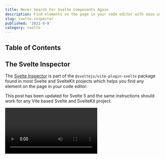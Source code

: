 ```yaml
---
title: Never Search For Svelte Components Again
description: Find elements on the page in your code editor with ease using the Svelte inspector.
slug: svelte-inspector
published: '2022-9-9'
category: svelte
---
```


<script lang="ts">
	import Card from '$lib/components/card.svelte'
	import Video from '$lib/components/video.svelte'
	import YouTube from '$lib/components/youtube.svelte'
</script>

<YouTube id="Qglbt8M8H_w" title="Svelte Inspector" />

## Table of Contents

## The Svelte Inspector

The [Svelte Inspector](https://github.com/sveltejs/vite-plugin-svelte/blob/main/docs/inspector.md) is part of the `@sveltejs/vite-plugin-svelte` package found in most Svelte and SvelteKit projects which helps you find any element on the page in your code editor:

<Card type="info">This post has been updated for Svelte 5 and the same instructions should work for any Vite based Svelte and SvelteKit project.</Card>

<Video src="inspector.mp4" />


## Enabling The Svelte Inspector

To enable the Svelte Inspector inside your project, open the Svelte config:

```js:svelte.config.js {2-4}
export default {
	vitePlugin: {
		inspector: true
	}
}
```

## Configuration

You can start using the Svelte Inspector by pressing the <kbd>Alt</kbd> + <kbd>X</kbd> shortcut by default and configure the [plugin options](https://github.com/sveltejs/vite-plugin-svelte/blob/main/docs/inspector.md#plugin-options) if you want:

```js:svelte.config.js {4-6}
export default {
  vitePlugin: {
    inspector: {
      toggleKeyCombo: 'alt-x',
      showToggleButton: 'always',
      toggleButtonPos: 'bottom-right'
    }
  }
}
```